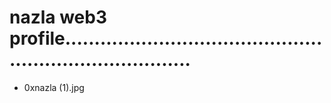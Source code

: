 # nazla web3 profile...........................................................................
- 0xnazla (1).jpg
